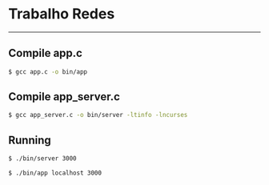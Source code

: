 # Trabalho Redes
----------------
## Compile app.c
```bash
$ gcc app.c -o bin/app
```

## Compile app_server.c
```bash
$ gcc app_server.c -o bin/server -ltinfo -lncurses
```

## Running
```bash
$ ./bin/server 3000
```

```bash
$ ./bin/app localhost 3000
```
